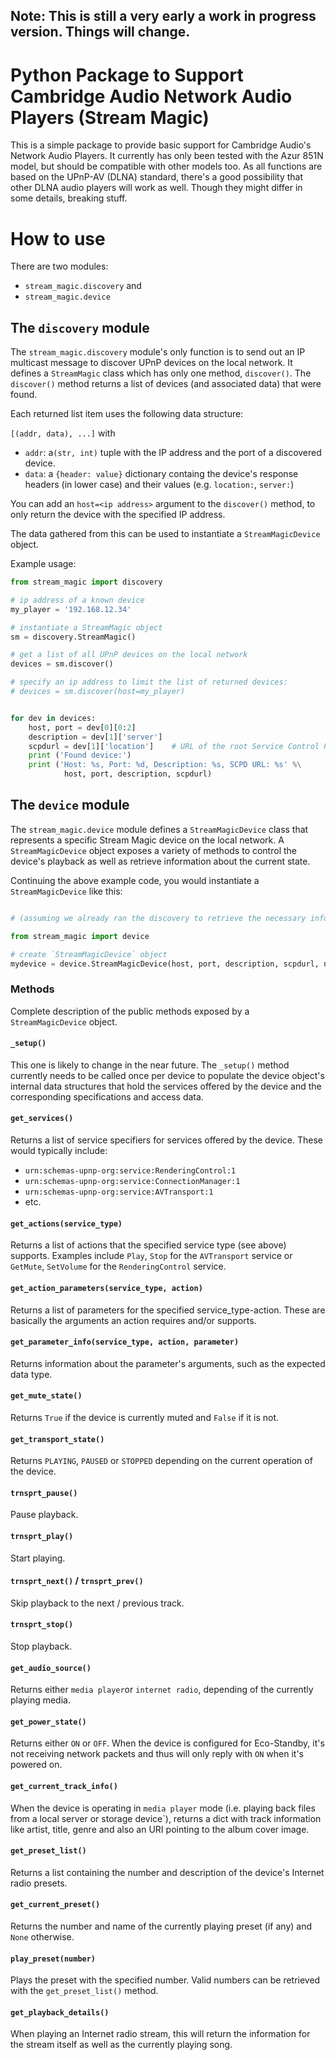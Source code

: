 ## Note: This is still a very early a work in progress version. Things will change.

# Python Package to Support Cambridge Audio Network Audio Players (Stream Magic)

This is a simple package to provide basic support for Cambridge Audio's Network Audio Players.
It currently has only been tested with the Azur 851N model, but should be compatible with other models too.
As all functions are based on the UPnP-AV (DLNA) standard, there's a good possibility that other DLNA audio players will work as well.
Though they might differ in some details, breaking stuff.

# How to use

There are two modules:

* `stream_magic.discovery` and
* `stream_magic.device`

## The `discovery` module

The `stream_magic.discovery` module's only function is to send out an IP multicast message to discover UPnP devices on the local network.
It defines a `StreamMagic` class which has only one method, `discover()`.
The `discover()` method returns a list of devices (and associated data) that were found.

Each returned list item uses the following data structure:

`[(addr, data), ...]` with

 * `addr`: a`(str, int)` tuple with the IP address and the port of a discovered device.
 * `data`: a `{header: value}` dictionary containg the device's response headers (in lower case) and their values (e.g. `location:`, `server:`)

You can add an `host=<ip address>` argument to the `discover()` method, to only return the device with the specified IP address.

The data gathered from this can be used to instantiate a `StreamMagicDevice` object.

Example usage:

```python
from stream_magic import discovery

# ip address of a known device
my_player = '192.168.12.34'

# instantiate a StreamMagic object
sm = discovery.StreamMagic()

# get a list of all UPnP devices on the local network
devices = sm.discover()

# specify an ip address to limit the list of returned devices:
# devices = sm.discover(host=my_player)


for dev in devices:
    host, port = dev[0][0:2]
    description = dev[1]['server']
    scpdurl = dev[1]['location']    # URL of the root Service Control Point Definition XML document
    print ('Found device:')
    print ('Host: %s, Port: %d, Description: %s, SCPD URL: %s' %\
            host, port, description, scpdurl)
```


## The `device` module
The `stream_magic.device` module defines a `StreamMagicDevice` class that represents a specific Stream Magic device on the local network.
A `StreamMagicDevice` object exposes a variety of methods to control the device's playback as well as retrieve information about the current state.

Continuing the above example code, you would instantiate a `StreamMagicDevice` like this:

```python

# (assuming we already ran the discovery to retrieve the necessary information)

from stream_magic import device

# create `StreamMagicDevice` object
mydevice = device.StreamMagicDevice(host, port, description, scpdurl, name="Azur851N")
```

### Methods
Complete description of the public methods exposed by a `StreamMagicDevice` object.


#### `_setup()`
This one is likely to change in the near future.
The `_setup()` method currently needs to be called once per device to populate the device object's internal data structures that hold the services offered by the device and the corresponding specifications and access data.


#### `get_services()`

Returns a list of service specifiers for services offered by the device. These would typically include:

* `urn:schemas-upnp-org:service:RenderingControl:1`
* `urn:schemas-upnp-org:service:ConnectionManager:1`
* `urn:schemas-upnp-org:service:AVTransport:1`
* etc.


#### `get_actions(service_type)`

Returns a list of actions that the specified service type (see above) supports.
Examples include `Play`, `Stop` for the `AVTransport` service or `GetMute`, `SetVolume` for the `RenderingControl` service.


#### `get_action_parameters(service_type, action)`

Returns a list of parameters for the specified service_type-action. These are basically the arguments an action requires and/or supports.


#### `get_parameter_info(service_type, action, parameter)`

Returns information about the parameter's arguments, such as the expected data type.


#### `get_mute_state()`

Returns `True` if the device is currently muted and `False` if it is not.


#### `get_transport_state()`

Returns `PLAYING`, `PAUSED` or `STOPPED` depending on the current operation of the device.


#### `trnsprt_pause()`
Pause playback.


#### `trnsprt_play()`
Start playing.


#### `trnsprt_next()` / `trnsprt_prev()`
Skip playback to the next / previous track.


#### `trnsprt_stop()`
Stop playback.


#### `get_audio_source()`
Returns either `media player`or `internet radio`, depending of the currently playing media.


#### `get_power_state()`
Returns either `ON` or `OFF`. When the device is configured for Eco-Standby, it's not receiving network packets and thus will only reply with `ON` when it's powered on.


#### `get_current_track_info()`
When the device is operating in `media player` mode (i.e. playing back files from a local server or storage device`), returns a dict with track information like artist, title, genre and also an URI pointing to the album cover image.


#### `get_preset_list()`
Returns a list containing the number and description of the device's Internet radio presets.


#### `get_current_preset()`
Returns the number and name of the currently playing preset (if any) and `None` otherwise.


#### `play_preset(number)`
Plays the preset with the specified number. Valid numbers can be retrieved with the `get_preset_list()` method.


#### `get_playback_details()`
When playing an Internet radio stream, this will return the information for the stream itself as well as the currently playing song.




